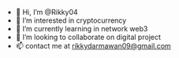 - 👋 Hi, I’m @Rikky04
- 👀 I’m interested in cryptocurrency
- 🌱 I’m currently learning in network web3
- 💞️ I’m looking to collaborate on digital project
- 📫 contact me at rikkydarmawan09@gmail.com

<!---
Rikky04/Rikky04 is a ✨ special ✨ repository because its `README.md` (this file) appears on your GitHub profile.
You can click the Preview link to take a look at your changes.
--->
